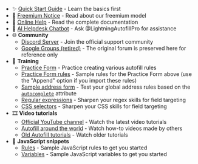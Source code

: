 - ✨ [Quick Start Guide](https://www.tohodo.com/autofill/quickstart.html) - Learn the basics first
- 📢 [Freemium Notice](https://www.tohodo.com/autofill/freemium.html) - Read about our freemium model
- 📕 [Online Help](https://www.tohodo.com/autofill/help.html) - Read the complete documentation
- 🤖 [AI Helpdesk Chatbot](https://poe.com/LightningAutofillPro) - Ask @LightningAutofillPro for assistance
- 🌐 **Community**
  - [Discord Server](https://discord.gg/NY6xxsQBRD) - Join the official support community
  - [Google Groups (retired)](https://groups.google.com/g/chrome-autofill) - The original forum is preserved here for reference only
- 💪 **Training**
  - [Practice Form](https://www.tohodo.com/autofill/form.html) - Practice creating various autofill rules
  - [Practice Form rules](https://pastebin.com/raw/k5j87pZB) - Sample rules for the Practice Form above (use the "Append" option if you import these rules)
  - [Sample address form](https://greenido.github.io/Product-Site-101/form-cc-example.html) - Test your global address rules based on the [`autocomplete`](https://developer.mozilla.org/docs/Web/HTML/Attributes/autocomplete) attribute
  - [Regular expressions](https://regex101.com/) - Sharpen your regex skills for field targeting
  - [CSS selectors](https://flukeout.github.io/) - Sharpen your CSS skills for field targeting
- 🎞️ **Video tutorials**
  - [Official YouTube channel](https://www.youtube.com/@lightningautofill) - Watch the latest video tutorials
  - [Autofill around the world](https://www.youtube.com/playlist?list=PLwaOpg9d0KdXgwu7WlVILZCNGrKctUCoC) - Watch how-to videos made by others
  - [Old Autofill tutorials](https://www.youtube.com/playlist?list=PLwaOpg9d0KdWp9kjGg4UyqJ6fGGzbtklK) - Watch older tutorials
- 📜 **JavaScript snippets**
  - [Rules](https://github.com/thdoan/autofill-snippets/blob/main/rules.txt) - Sample JavaScript rules to get you started
  - [Variables](https://github.com/thdoan/autofill-snippets/blob/main/variables.txt) - Sample JavaScript variables to get you started
